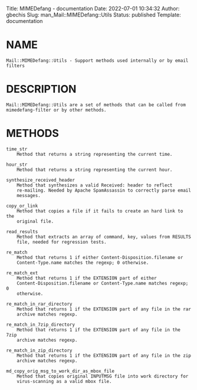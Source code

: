 Title: MIMEDefang - documentation
Date: 2022-07-01 10:34:32
Author: gbechis
Slug: man_Mail::MIMEDefang::Utils
Status: published
Template: documentation


# NAME
    Mail::MIMEDefang::Utils - Support methods used internally or by email
    filters

# DESCRIPTION
    Mail::MIMEDefang::Utils are a set of methods that can be called from
    mimedefang-filter or by other methods.

# METHODS
    time_str
        Method that returns a string representing the current time.

    hour_str
        Method that returns a string representing the current hour.

    synthesize_received_header
        Method that synthesizes a valid Received: header to reflect
        re-mailing. Needed by Apache SpamAssassin to correctly parse email
        messages.

    copy_or_link
        Method that copies a file if it fails to create an hard link to the
        original file.

    read_results
        Method that extracts an array of command, key, values from RESULTS
        file, needed for regression tests.

    re_match
        Method that returns 1 if either Content-Disposition.filename or
        Content-Type.name matches the regexp; 0 otherwise.

    re_match_ext
        Method that returns 1 if the EXTENSION part of either
        Content-Disposition.filename or Content-Type.name matches regexp; 0
        otherwise.

    re_match_in_rar_directory
        Method that returns 1 if the EXTENSION part of any file in the rar
        archive matches regexp.

    re_match_in_7zip_directory
        Method that returns 1 if the EXTENSION part of any file in the 7zip
        archive matches regexp.

    re_match_in_zip_directory
        Method that returns 1 if the EXTENSION part of any file in the zip
        archive matches regexp.

    md_copy_orig_msg_to_work_dir_as_mbox_file
        Method that copies original INPUTMSG file into work directory for
        virus-scanning as a valid mbox file.
